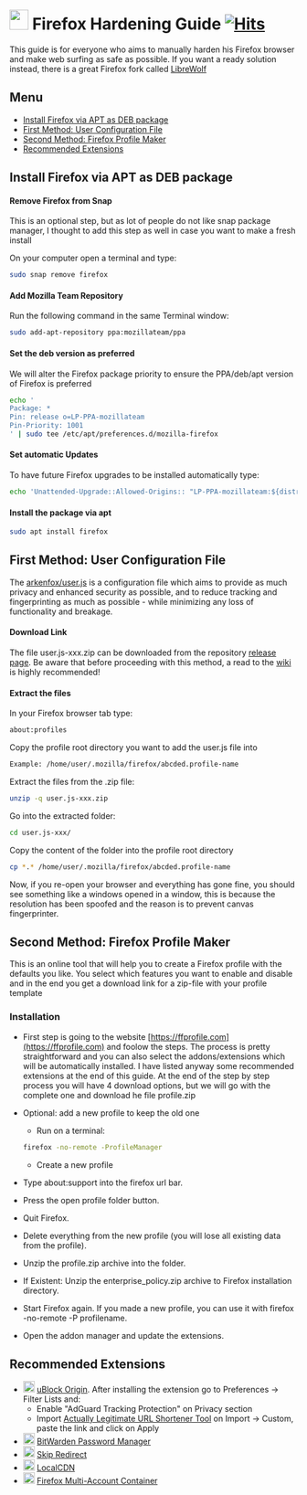 # <img src="https://user-images.githubusercontent.com/114076168/199189876-ff5f49f8-975d-43fd-b040-9bee0b25f323.png" width="33" height="35"> Firefox Hardening Guide [![Hits](https://hits.seeyoufarm.com/api/count/incr/badge.svg?url=https%3A%2F%2Fgithub.com%2Fp4privacy%2Ffirefox-hardening&count_bg=%230000ff&title_bg=%23555555&icon=&icon_color=%23E7E7E7&title=hits&edge_flat=false)](https://hits.seeyoufarm.com)

This guide is for everyone who aims to manually harden his Firefox browser and make web surfing as safe as possible.
If you want a ready solution instead, there is a great Firefox fork called [LibreWolf](https://librewolf.net/)

## Menu

* [Install Firefox via APT as DEB package](#install-firefox-via-apt-as-deb-package)
* [First Method: User Configuration File](#first-method-user-configuration-file)
* [Second Method: Firefox Profile Maker](#second-method-firefox-profile-maker)
* [Recommended Extensions](#recommended-extensions)

## Install Firefox via APT as DEB package

#### Remove Firefox from Snap

This is an optional step, but as lot of people do not like snap package manager, I thought to add this step as well in case you want to make a fresh install

On your computer open a terminal and type:
```bash
sudo snap remove firefox
```

#### Add Mozilla Team Repository

Run the following command in the same Terminal window:
```bash
sudo add-apt-repository ppa:mozillateam/ppa
```

#### Set the deb version as preferred

We will alter the Firefox package priority to ensure the PPA/deb/apt version of Firefox is preferred
```bash
echo '
Package: *
Pin: release o=LP-PPA-mozillateam
Pin-Priority: 1001
' | sudo tee /etc/apt/preferences.d/mozilla-firefox
```

#### Set automatic Updates

To have future Firefox upgrades to be installed automatically type:
```bash
echo 'Unattended-Upgrade::Allowed-Origins:: "LP-PPA-mozillateam:${distro_codename}";' | sudo tee /etc/apt/apt.conf.d/51unattended-upgrades-firefox
```

#### Install the package via apt
```bash
sudo apt install firefox
```

## First Method: User Configuration File

The [arkenfox/user.js](https://github.com/arkenfox/user.js) is a configuration file which aims to provide as much privacy and enhanced security as possible, and to reduce tracking and fingerprinting as much as possible - while minimizing any loss of functionality and breakage.

#### Download Link

The file user.js-xxx.zip can be downloaded from the repository [release page](https://github.com/arkenfox/user.js/releases).
Be aware that before proceeding with this method, a read to the [wiki](https://github.com/arkenfox/user.js/wiki) is highly recommended!

#### Extract the files

In your Firefox browser tab type:
```bash
about:profiles
```

Copy the profile root directory you want to add the user.js file into
```bash
Example: /home/user/.mozilla/firefox/abcded.profile-name
```

Extract the files from the .zip file:
```bash
unzip -q user.js-xxx.zip
```

Go into the extracted folder:
```bash
cd user.js-xxx/
```
Copy the content of the folder into the profile root directory
```bash
cp *.* /home/user/.mozilla/firefox/abcded.profile-name
```
Now, if you re-open your browser and everything has gone fine, you should see something like a windows opened in a window, this is because the resolution has been spoofed and the reason is to prevent canvas fingerprinter.


## Second Method: Firefox Profile Maker

This is an online tool that will help you to create a Firefox profile with the defaults you like.
You select which features you want to enable and disable and in the end you get a download link for a zip-file with your profile template

### Installation

- First step is going to the website [https://ffprofile.com](https://ffprofile.com) and foolow the steps.
The process is pretty straightforward and you can also select the addons/extensions which will be automatically installed.
I have listed anyway some recommended extensions at the end of this guide.
At the end of the step by step process you will have 4 download options, but we will go with the complete one and download he file profile.zip

- Optional: add a new profile to keep the old one
  - Run on a terminal:
  ```bash
  firefox -no-remote -ProfileManager
  ```
  - Create a new profile
- Type about:support into the firefox url bar.
- Press the open profile folder button.
- Quit Firefox.
- Delete everything from the new profile (you will lose all existing data from the profile).
- Unzip the profile.zip archive into the folder.
- If Existent: Unzip the enterprise_policy.zip archive to Firefox installation directory.
- Start Firefox again. If you made a new profile, you can use it with firefox -no-remote -P profilename.
- Open the addon manager and update the extensions.


## Recommended Extensions

- <img src="https://user-images.githubusercontent.com/114076168/199192811-6b6bed17-2af7-49ea-9cad-0e49dfafeaae.png" width="20" height="20"> [uBlock Origin](https://addons.mozilla.org/en-US/firefox/addon/ublock-origin/?utm_source=addons.mozilla.org&utm_medium=referral&utm_content=search). After installing the extension go to Preferences -> Filter Lists and:
  - Enable "AdGuard Tracking Protection" on Privacy section
  - Import [Actually Legitimate URL Shortener Tool](https://raw.githubusercontent.com/DandelionSprout/adfilt/master/LegitimateURLShortener.txt) on Import -> Custom, paste the link and click on Apply
- <img src="https://user-images.githubusercontent.com/114076168/199192844-f0a42bbd-8d9a-47fc-9f8f-8cc0cc111db4.png" width="20" height="20"> [BitWarden Password Manager](https://addons.mozilla.org/en-US/firefox/addon/bitwarden-password-manager/)
- <img src="https://user-images.githubusercontent.com/114076168/199192916-00b00905-273c-4d4c-bfa6-e20bd38929fc.png" width="20" height="20"> [Skip Redirect](https://addons.mozilla.org/en-US/firefox/addon/skip-redirect/?utm_source=addons.mozilla.org&utm_medium=referral&utm_content=search)
- <img src="https://user-images.githubusercontent.com/114076168/199192958-a7f47ee3-96e0-48ca-b18a-1cbe52f0e1cb.png" width="20" height="20"> [LocalCDN](https://addons.mozilla.org/en-US/firefox/addon/localcdn-fork-of-decentraleyes/?utm_source=addons.mozilla.org&utm_medium=referral&utm_content=search)
- <img src="https://user-images.githubusercontent.com/114076168/199193068-5af38361-5d44-496e-94a2-3c88603c54f1.png" width="20" height="20"> [Firefox Multi-Account Container](https://addons.mozilla.org/en-US/firefox/addon/localcdn-fork-of-decentraleyes/?utm_source=addons.mozilla.org&utm_medium=referral&utm_content=search)
